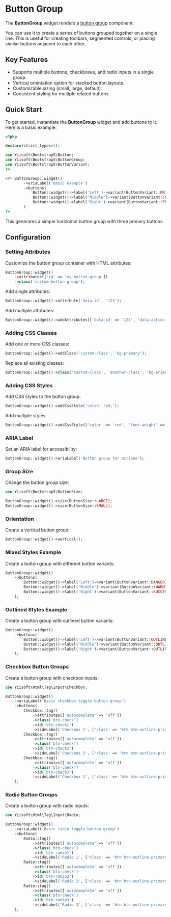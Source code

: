 # Button Group

The **ButtonGroup** widget renders a [button group](https://getbootstrap.com/docs/5.3/components/button-group/) component.

You can use it to create a series of buttons grouped together on a single line. This is useful for creating toolbars,
segmented controls, or placing similar buttons adjacent to each other.

## Key Features
- Supports multiple buttons, checkboxes, and radio inputs in a single group.
- Vertical orientation option for stacked button layouts.
- Customizable sizing (small, large, default).
- Consistent styling for multiple related buttons.

## Quick Start
To get started, instantiate the **ButtonGroup** widget and add buttons to it. Here is a basic example:

```php
<?php

declare(strict_types=1);

use Yiisoft\Bootstrap5\Button;
use Yiisoft\Bootstrap5\ButtonGroup;
use Yiisoft\Bootstrap5\ButtonVariant;
?>

<?= ButtonGroup::widget()
        ->ariaLabel('Basic example')
        ->buttons(
            Button::widget()->label('Left')->variant(ButtonVariant::PRIMARY),
            Button::widget()->label('Middle')->variant(ButtonVariant::PRIMARY),
            Button::widget()->label('Right')->variant(ButtonVariant::PRIMARY),
        )
?>
```

This generates a simple horizontal button group with three primary buttons.

## Configuration

### Setting Attributes
Customize the button group container with HTML attributes:

```php
ButtonGroup::widget()
    ->attributes(['id' => 'my-button-group'])
    ->class('custom-button-group');
```

Add single attributes:

```php
ButtonGroup::widget()->attribute('data-id', '123');
```

Add multiple attributes:

```php
ButtonGroup::widget()->addAttributes(['data-id' => '123', 'data-action' => 'toggle']);
```

### Adding CSS Classes
Add one or more CSS classes:

```php
ButtonGroup::widget()->addClass('custom-class', 'bg-primary');
```

Replace all existing classes:

```php
ButtonGroup::widget()->class('custom-class', 'another-class', 'bg-primary');
```

### Adding CSS Styles
Add CSS styles to the button group:

```php
ButtonGroup::widget()->addCssStyle('color: red;');
```

Add multiple styles:

```php
ButtonGroup::widget()->addCssStyle(['color' => 'red', 'font-weight' => 'bold']);
```

### ARIA Label
Set an ARIA label for accessibility:

```php
ButtonGroup::widget()->ariaLabel('Button group for actions');
```

### Group Size
Change the button group size:

```php
use Yiisoft\Bootstrap5\ButtonSize;

ButtonGroup::widget()->size(ButtonSize::LARGE);
ButtonGroup::widget()->size(ButtonSize::SMALL);
```

### Orientation
Create a vertical button group:

```php
ButtonGroup::widget()->vertical();
```

### Mixed Styles Example
Create a button group with different button variants:

```php
ButtonGroup::widget()
    ->buttons(
        Button::widget()->label('Left')->variant(ButtonVariant::DANGER),
        Button::widget()->label('Middle')->variant(ButtonVariant::WARNING),
        Button::widget()->label('Right')->variant(ButtonVariant::SUCCESS),
    );
```

### Outlined Styles Example
Create a button group with outlined button variants:

```php
ButtonGroup::widget()
    ->buttons(
        Button::widget()->label('Left')->variant(ButtonVariant::OUTLINE_PRIMARY),
        Button::widget()->label('Middle')->variant(ButtonVariant::OUTLINE_SECONDARY),
        Button::widget()->label('Right')->variant(ButtonVariant::OUTLINE_SUCCESS),
    );
```

### Checkbox Button Groups
Create a button group with checkbox inputs:

```php
use Yiisoft\Html\Tag\Input\Checkbox;

ButtonGroup::widget()
    ->ariaLabel('Basic checkbox toggle button group')
    ->buttons(
        Checkbox::tag()
            ->attributes(['autocomplete' => 'off'])
            ->class('btn-check')
            ->id('btn-check1')
            ->sideLabel('Checkbox 1', ['class' => 'btn btn-outline-primary']),
        Checkbox::tag()
            ->attributes(['autocomplete' => 'off'])
            ->class('btn-check')
            ->id('btn-check2')
            ->sideLabel('Checkbox 2', ['class' => 'btn btn-outline-primary']),
        Checkbox::tag()
            ->attributes(['autocomplete' => 'off'])
            ->class('btn-check')
            ->id('btn-check3')
            ->sideLabel('Checkbox 3', ['class' => 'btn btn-outline-primary']),
    );
```

### Radio Button Groups
Create a button group with radio inputs:

```php
use Yiisoft\Html\Tag\Input\Radio;

ButtonGroup::widget()
    ->ariaLabel('Basic radio toggle button group')
    ->buttons(
        Radio::tag()
            ->attributes(['autocomplete' => 'off'])
            ->class('btn-check')
            ->id('btn-radio1')
            ->sideLabel('Radio 1', ['class' => 'btn btn-outline-primary']),
        Radio::tag()
            ->attributes(['autocomplete' => 'off'])
            ->class('btn-check')
            ->id('btn-radio2')
            ->sideLabel('Radio 2', ['class' => 'btn btn-outline-primary']),
        Radio::tag()
            ->attributes(['autocomplete' => 'off'])
            ->class('btn-check')
            ->id('btn-radio3')
            ->sideLabel('Radio 3', ['class' => 'btn btn-outline-primary']),
    );
```
